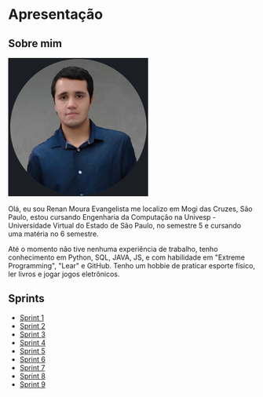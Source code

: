 # Apresentação
## Sobre mim

![Imagem do dev](./Apresentacao/Dev_renan.png)

Olá, eu sou Renan Moura Evangelista me localizo em Mogi das Cruzes, São Paulo, estou cursando Engenharia da Computação na Univesp - Universidade Virtual do Estado de São Paulo, no semestre 5 e cursando uma matéria no 6 semestre.

Até o momento não tive nenhuma experiência de trabalho, tenho conhecimento em Python, SQL, JAVA, JS, e com habilidade em "Extreme Programming", "Lear" e GitHub. Tenho um hobbie de praticar esporte físico, ler livros e jogar jogos eletrônicos.

## Sprints

- [Sprint 1](./Sprint1/)
- [Sprint 2](./Sprint2/)
- [Sprint 3](./Sprint3/)
- [Sprint 4](./Sprint4/)
- [Sprint 5](./Sprint5/)
- [Sprint 6](./Sprint6/)
- [Sprint 7](./Sprint7/)
- [Sprint 8](./Sprint8/)
- [Sprint 9](./Sprint9/)


